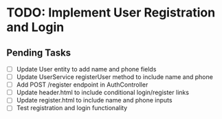 # TODO: Implement User Registration and Login

## Pending Tasks
- [ ] Update User entity to add name and phone fields
- [ ] Update UserService registerUser method to include name and phone
- [ ] Add POST /register endpoint in AuthController
- [ ] Update header.html to include conditional login/register links
- [ ] Update register.html to include name and phone inputs
- [ ] Test registration and login functionality
